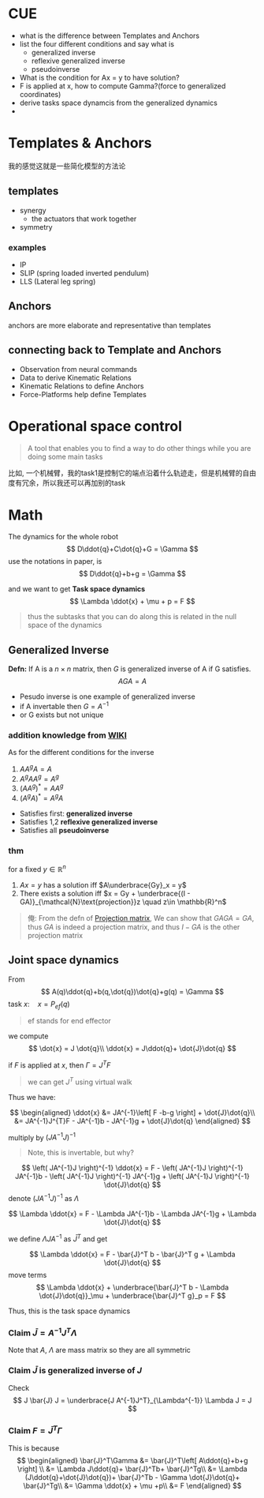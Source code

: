 # CUE
- what is the difference between Templates and Anchors
- list the four different conditions and say what is
  - generalized inverse
  - reflexive generalized inverse
  - pseudoinverse
- What is the condition for Ax = y to have solution?
- F is applied at x, how to compute Gamma?(force to generalized coordinates) 
- derive tasks space dynamcis from the generalized dynamics
- 
# Templates & Anchors

我的感觉这就是一些简化模型的方法论

## templates
- synergy
  - the actuators that work together
- symmetry

### **examples**
- IP
- SLIP (spring loaded inverted pendulum)
- LLS (Lateral leg spring)

## Anchors
anchors are more elaborate and representative than templates

## connecting back to Template and Anchors 

- Observation from neural commands 
- Data to derive Kinematic Relations
- Kinematic Relations to define Anchors
- Force-Platforms help define Templates

# Operational space control

>A tool that enables you to find a way to do other things while you are doing some main tasks

比如, 一个机械臂，我的task1是控制它的端点沿着什么轨迹走，但是机械臂的自由度有冗余，所以我还可以再加别的task

# Math
The dynamics for the whole robot
$$
D\ddot{q}+C\dot{q}+G = \Gamma 
$$
use the notations in paper, is 
$$
D\ddot{q}+b+g = \Gamma 
$$

and we want to get **Task space dynamics**
$$
\Lambda \ddot{x} + \mu + p = F
$$

> thus the subtasks that you can do along this is related in the null space of the dynamics

## Generalized Inverse

**Defn:** If A is a $n\times n$ matrix, then $G$ is generalized inverse of A if G satisfies.
$$
AGA = A
$$

- Pesudo inverse is one example of generalized inverse
- if A invertable then $G  = A^{-1}$
- or G exists but not unique

### **addition knowledge from [WIKI](https://en.wikipedia.org/wiki/Generalized_inverse)**
As for the different conditions for the inverse
1. $AA^gA = A$
2. $A^gAA^g = A^g$
3. $(AA^g)^* = AA^g$
4. $(A^gA)^* = A^gA$

- Satisfies first: **generalized inverse**
- Satisfies 1,2 **reflexive generalized inverse**
- Satisfies all **pseudoinverse**

### **thm**
for a fixed $y\in \mathbb{R}^n$
1. $Ax = y$ has a solution iff $A\underbrace{Gy}_x = y$
2. There exists a solution iff $x = Gy + \underbrace{(I - GA)}_{\mathcal{N}\text{projection}}z \quad z\in \mathbb{R}^n$

> 俺: From the defn of [Projection matrix](../ME232&#32;Advanced&#32;Control&#32;Systems&#32;I/[Read]Generalized_eigenspaces.md), We can show that $GAGA = GA$, thus $GA$ is indeed a projection matrix, and thus $I- GA$ is the other projection matrix


## Joint space dynamics
From 
$$
A(q)\ddot{q}+b(q,\dot{q})\dot{q}+g(q) = \Gamma 
$$
task $x: \quad x = P_{ef}(q)$
>ef stands for end effector

we compute 
$$
\dot{x} = J \dot{q}\\
\ddot{x} = J\ddot{q}+ \dot{J}\dot{q}
$$

if $F$ is applied at $x$, then $\Gamma = J^T F$

> we can get $J^T$ using virtual walk

Thus we have:

$$
\begin{aligned}
    \ddot{x} &= JA^{-1}\left[ F -b-g \right] + \dot{J}\dot{q}\\
    &= JA^{-1}J^{T}F - JA^{-1}b - JA^{-1}g + \dot{J}\dot{q}
\end{aligned}
$$

multiply by $\left( JA^{-1}J \right)^{-1}$
> Note, this is invertable, but why?

$$
\left( JA^{-1}J \right)^{-1} \ddot{x} = F - \left( JA^{-1}J \right)^{-1} JA^{-1}b -  \left( JA^{-1}J \right)^{-1} JA^{-1}g + \left( JA^{-1}J \right)^{-1} \dot{J}\dot{q}
$$
denote $\left( JA^{-1}J \right)^{-1}$ as $\Lambda$

$$
\Lambda \ddot{x} = F - \Lambda JA^{-1}b - \Lambda JA^{-1}g + \Lambda \dot{J}\dot{q}
$$

we define $\Lambda JA^{-1}$ as $\bar{J}^T$ and get

$$
\Lambda \ddot{x} = F - \bar{J}^T b - \bar{J}^T g + \Lambda \dot{J}\dot{q}
$$
move terms
$$
\Lambda \ddot{x} + \underbrace{\bar{J}^T b - \Lambda \dot{J}\dot{q}}_\mu + \underbrace{\bar{J}^T g}_p = F  
$$

Thus, this is the task space dynamics

### **Claim** $\bar{J} = A^{-1}J^T\Lambda$

Note that $A$, $\Lambda$ are mass matrix so they are all symmetric

### **Claim** $\bar{J}$ is generalized inverse of $J$

Check 
$$
J \bar{J} J = \underbrace{J A^{-1}J^T}_{\Lambda^{-1}} \Lambda  J = J
$$

### **Claim** $F = \bar{J}^T\Gamma$
This is because
$$
\begin{aligned}
    \bar{J}^T\Gamma &= \bar{J}^T\left[ A\ddot{q}+b+g \right] \\
    &= \Lambda J\ddot{q}+ \bar{J}^Tb+ \bar{J}^Tg\\
    &= \Lambda (J\ddot{q}+\dot{J}\dot{q})+ \bar{J}^Tb - \Gamma \dot{J}\dot{q}+ \bar{J}^Tg\\
    &= \Gamma \ddot{x} + \mu +p\\
    &= F
\end{aligned}
$$
